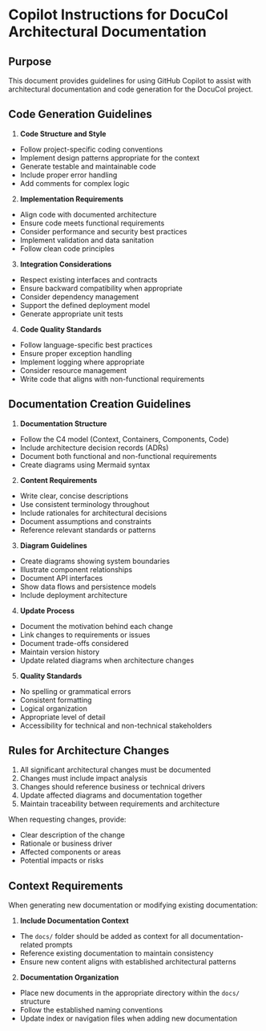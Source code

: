 # Copilot Instructions for DocuCol Architectural Documentation

## Purpose
This document provides guidelines for using GitHub Copilot to assist with architectural documentation and code generation for the DocuCol project.

## Code Generation Guidelines

1. **Code Structure and Style**
  - Follow project-specific coding conventions
  - Implement design patterns appropriate for the context
  - Generate testable and maintainable code
  - Include proper error handling
  - Add comments for complex logic

2. **Implementation Requirements**
  - Align code with documented architecture
  - Ensure code meets functional requirements
  - Consider performance and security best practices
  - Implement validation and data sanitation
  - Follow clean code principles

3. **Integration Considerations**
  - Respect existing interfaces and contracts
  - Ensure backward compatibility when appropriate
  - Consider dependency management
  - Support the defined deployment model
  - Generate appropriate unit tests

4. **Code Quality Standards**
  - Follow language-specific best practices
  - Ensure proper exception handling
  - Implement logging where appropriate
  - Consider resource management
  - Write code that aligns with non-functional requirements

## Documentation Creation Guidelines

1. **Documentation Structure**
  - Follow the C4 model (Context, Containers, Components, Code)
  - Include architecture decision records (ADRs)
  - Document both functional and non-functional requirements
  - Create diagrams using Mermaid syntax

2. **Content Requirements**
  - Write clear, concise descriptions
  - Use consistent terminology throughout
  - Include rationales for architectural decisions
  - Document assumptions and constraints
  - Reference relevant standards or patterns

3. **Diagram Guidelines**
  - Create diagrams showing system boundaries
  - Illustrate component relationships
  - Document API interfaces
  - Show data flows and persistence models
  - Include deployment architecture

4. **Update Process**
  - Document the motivation behind each change
  - Link changes to requirements or issues
  - Document trade-offs considered
  - Maintain version history
  - Update related diagrams when architecture changes

5. **Quality Standards**
  - No spelling or grammatical errors
  - Consistent formatting
  - Logical organization
  - Appropriate level of detail
  - Accessibility for technical and non-technical stakeholders

## Rules for Architecture Changes

1. All significant architectural changes must be documented
2. Changes must include impact analysis
3. Changes should reference business or technical drivers
4. Update affected diagrams and documentation together
5. Maintain traceability between requirements and architecture

When requesting changes, provide:
- Clear description of the change
- Rationale or business driver
- Affected components or areas
- Potential impacts or risks

## Context Requirements

When generating new documentation or modifying existing documentation:

1. **Include Documentation Context**
  - The `docs/` folder should be added as context for all documentation-related prompts
  - Reference existing documentation to maintain consistency
  - Ensure new content aligns with established architectural patterns

2. **Documentation Organization**
  - Place new documents in the appropriate directory within the `docs/` structure
  - Follow the established naming conventions
  - Update index or navigation files when adding new documentation